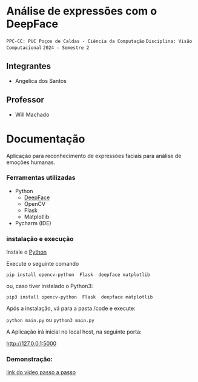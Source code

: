 # Análise de expressões com o DeepFace

`PPC-CC: PUC Poços de Caldas - Ciência da Computação`
`Disciplina: Visão Computacional`
`2024 - Semestre 2`

## Integrantes

- Angelica dos Santos

## Professor

- Will Machado

# Documentação
Aplicação para reconhecimento de expressões faciais para análise de emoções humanas.

### Ferramentas utilizadas
- Python
    - [DeepFace](https://github.com/serengil/deepface)
    - OpenCV
    - Flask
    - Matplotlib
- Pycharm (IDE)

### instalação e execução
Instale o [Python](https://www.python.org)

Execute o seguinte comando

`pip install opencv-python  Flask  deepface matplotlib`

ou, caso tiver instalado o Python3:

`pip3 install opencv-python  Flask  deepface matplotlib`

Após a instalação, vá para a pasta /code e execute:

`python main.py` ou `python3 main.py`

A Aplicação irá inicial no local host, na seguinte porta:

http://127.0.0.1:5000

### Demonstração:
[link do video passo a passo](https://www.youtube.com/watch?v=XfoZM_Pk4Yk)